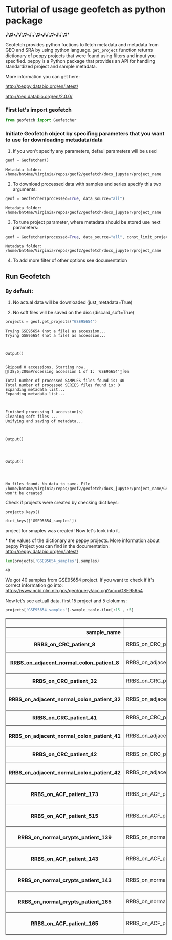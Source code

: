 # Tutorial of usage geofetch as python package

♪♫*•♪♪♫*•♪♪♫*•♪♪♫*•♪♪♫*

Geofetch provides python fuctions to fetch metadata and metadata from GEO and SRA by using python language. `get_project` function returns dictionary of peppy projects that were found using filters and input you specified.
 peppy is a Python package that provides an API for handling standardized project and sample metadata. 
 
More information you can get here:
 
http://peppy.databio.org/en/latest/

http://pep.databio.org/en/2.0.0/

### First let's import geofetch


```python
from geofetch import Geofetcher
```

### Initiate Geofetch object by specifing parameters that you want to use for downloading metadata/data

1) If you won't specify any parameters, defaul parameters will be used


```python
geof = Geofetcher()
```

    Metadata folder: /home/bnt4me/Virginia/repos/geof2/geofetch/docs_jupyter/project_name


2) To download processed data with samples and series specify this two arguments:


```python
geof = Geofetcher(processed=True, data_source="all")
```

    Metadata folder: /home/bnt4me/Virginia/repos/geof2/geofetch/docs_jupyter/project_name


3) To tune project parameter, where metadata should be stored use next parameters:


```python
geof = Geofetcher(processed=True, data_source="all", const_limit_project = 20, const_limit_discard = 500, attr_limit_truncate = 10000 )
```

    Metadata folder: /home/bnt4me/Virginia/repos/geof2/geofetch/docs_jupyter/project_name


4) To add more filter of other options see documentation

## Run Geofetch

### By default: 
1) No actual data will be downloaded (just_metadata=True)

2) No soft files will be saved on the disc (discard_soft=True)


```python
projects = geof.get_projects("GSE95654")
```

    Trying GSE95654 (not a file) as accession...
    Trying GSE95654 (not a file) as accession...



    Output()


    Skipped 0 accessions. Starting now.
    [38;5;200mProcessing accession 1 of 1: 'GSE95654'[0m
    
    Total number of processed SAMPLES files found is: 40
    Total number of processed SERIES files found is: 0
    Expanding metadata list...
    Expanding metadata list...



<pre style="white-space:pre;overflow-x:auto;line-height:normal;font-family:Menlo,'DejaVu Sans Mono',consolas,'Courier New',monospace"></pre>




<pre style="white-space:pre;overflow-x:auto;line-height:normal;font-family:Menlo,'DejaVu Sans Mono',consolas,'Courier New',monospace">
</pre>



    Finished processing 1 accession(s)
    Cleaning soft files ...
    Unifying and saving of metadata... 



    Output()



<pre style="white-space:pre;overflow-x:auto;line-height:normal;font-family:Menlo,'DejaVu Sans Mono',consolas,'Courier New',monospace"></pre>




<pre style="white-space:pre;overflow-x:auto;line-height:normal;font-family:Menlo,'DejaVu Sans Mono',consolas,'Courier New',monospace">
</pre>




<pre style="white-space:pre;overflow-x:auto;line-height:normal;font-family:Menlo,'DejaVu Sans Mono',consolas,'Courier New',monospace">
</pre>




    Output()



<pre style="white-space:pre;overflow-x:auto;line-height:normal;font-family:Menlo,'DejaVu Sans Mono',consolas,'Courier New',monospace"></pre>




<pre style="white-space:pre;overflow-x:auto;line-height:normal;font-family:Menlo,'DejaVu Sans Mono',consolas,'Courier New',monospace">
</pre>




<pre style="white-space:pre;overflow-x:auto;line-height:normal;font-family:Menlo,'DejaVu Sans Mono',consolas,'Courier New',monospace">
</pre>



    No files found. No data to save. File /home/bnt4me/Virginia/repos/geof2/geofetch/docs_jupyter/project_name/GSE95654_series/GSE95654_series.csv won't be created


Check if projects were created by checking dict keys:


```python
projects.keys()
```




    dict_keys(['GSE95654_samples'])



project for smaples was created! Now let's look into it.

\* the values of the dictionary are peppy projects. More information about peppy Project you can find in the documentation: http://peppy.databio.org/en/latest/


```python
len(projects['GSE95654_samples'].samples)
```




    40



We got 40 samples from GSE95654 project. If you want to check if it's correct information go into: https://www.ncbi.nlm.nih.gov/geo/query/acc.cgi?acc=GSE95654

Now let's see actuall data. first 15 project and 5 clolumns:


```python
projects['GSE95654_samples'].sample_table.iloc[:15 , :5]
```




<div>
<style scoped>
    .dataframe tbody tr th:only-of-type {
        vertical-align: middle;
    }

    .dataframe tbody tr th {
        vertical-align: top;
    }

    .dataframe thead th {
        text-align: right;
    }
</style>
<table border="1" class="dataframe">
  <thead>
    <tr style="text-align: right;">
      <th></th>
      <th>sample_name</th>
      <th>sample_library_strategy</th>
      <th>genome_build</th>
      <th>tissue</th>
      <th>sample_organism_ch1</th>
    </tr>
    <tr>
      <th>sample_name</th>
      <th></th>
      <th></th>
      <th></th>
      <th></th>
      <th></th>
    </tr>
  </thead>
  <tbody>
    <tr>
      <th>RRBS_on_CRC_patient_8</th>
      <td>RRBS_on_CRC_patient_8</td>
      <td>Bisulfite-Seq</td>
      <td>hg19</td>
      <td>primary tumor</td>
      <td>Homo sapiens</td>
    </tr>
    <tr>
      <th>RRBS_on_adjacent_normal_colon_patient_8</th>
      <td>RRBS_on_adjacent_normal_colon_patient_8</td>
      <td>Bisulfite-Seq</td>
      <td>hg19</td>
      <td>adjacent normal colon</td>
      <td>Homo sapiens</td>
    </tr>
    <tr>
      <th>RRBS_on_CRC_patient_32</th>
      <td>RRBS_on_CRC_patient_32</td>
      <td>Bisulfite-Seq</td>
      <td>hg19</td>
      <td>primary tumor</td>
      <td>Homo sapiens</td>
    </tr>
    <tr>
      <th>RRBS_on_adjacent_normal_colon_patient_32</th>
      <td>RRBS_on_adjacent_normal_colon_patient_32</td>
      <td>Bisulfite-Seq</td>
      <td>hg19</td>
      <td>adjacent normal colon</td>
      <td>Homo sapiens</td>
    </tr>
    <tr>
      <th>RRBS_on_CRC_patient_41</th>
      <td>RRBS_on_CRC_patient_41</td>
      <td>Bisulfite-Seq</td>
      <td>hg19</td>
      <td>primary tumor</td>
      <td>Homo sapiens</td>
    </tr>
    <tr>
      <th>RRBS_on_adjacent_normal_colon_patient_41</th>
      <td>RRBS_on_adjacent_normal_colon_patient_41</td>
      <td>Bisulfite-Seq</td>
      <td>hg19</td>
      <td>adjacent normal colon</td>
      <td>Homo sapiens</td>
    </tr>
    <tr>
      <th>RRBS_on_CRC_patient_42</th>
      <td>RRBS_on_CRC_patient_42</td>
      <td>Bisulfite-Seq</td>
      <td>hg19</td>
      <td>primary tumor</td>
      <td>Homo sapiens</td>
    </tr>
    <tr>
      <th>RRBS_on_adjacent_normal_colon_patient_42</th>
      <td>RRBS_on_adjacent_normal_colon_patient_42</td>
      <td>Bisulfite-Seq</td>
      <td>hg19</td>
      <td>adjacent normal colon</td>
      <td>Homo sapiens</td>
    </tr>
    <tr>
      <th>RRBS_on_ACF_patient_173</th>
      <td>RRBS_on_ACF_patient_173</td>
      <td>Bisulfite-Seq</td>
      <td>hg19</td>
      <td>aberrant crypt foci</td>
      <td>Homo sapiens</td>
    </tr>
    <tr>
      <th>RRBS_on_ACF_patient_515</th>
      <td>RRBS_on_ACF_patient_515</td>
      <td>Bisulfite-Seq</td>
      <td>hg19</td>
      <td>aberrant crypt foci</td>
      <td>Homo sapiens</td>
    </tr>
    <tr>
      <th>RRBS_on_normal_crypts_patient_139</th>
      <td>RRBS_on_normal_crypts_patient_139</td>
      <td>Bisulfite-Seq</td>
      <td>hg19</td>
      <td>normal colonic crypt</td>
      <td>Homo sapiens</td>
    </tr>
    <tr>
      <th>RRBS_on_ACF_patient_143</th>
      <td>RRBS_on_ACF_patient_143</td>
      <td>Bisulfite-Seq</td>
      <td>hg19</td>
      <td>aberrant crypt foci</td>
      <td>Homo sapiens</td>
    </tr>
    <tr>
      <th>RRBS_on_normal_crypts_patient_143</th>
      <td>RRBS_on_normal_crypts_patient_143</td>
      <td>Bisulfite-Seq</td>
      <td>hg19</td>
      <td>normal colonic crypt</td>
      <td>Homo sapiens</td>
    </tr>
    <tr>
      <th>RRBS_on_normal_crypts_patient_165</th>
      <td>RRBS_on_normal_crypts_patient_165</td>
      <td>Bisulfite-Seq</td>
      <td>hg19</td>
      <td>normal colonic crypt</td>
      <td>Homo sapiens</td>
    </tr>
    <tr>
      <th>RRBS_on_ACF_patient_165</th>
      <td>RRBS_on_ACF_patient_165</td>
      <td>Bisulfite-Seq</td>
      <td>hg19</td>
      <td>aberrant crypt foci</td>
      <td>Homo sapiens</td>
    </tr>
  </tbody>
</table>
</div>


